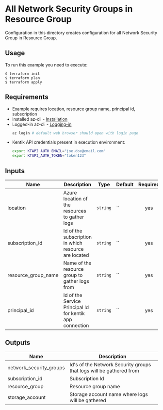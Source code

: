 # All Network Security Groups in Resource Group

Configuration in this directory creates configuration for all Network Security Group in Resource Group.

## Usage

To run this example you need to execute:
```
$ terraform init
$ terraform plan
$ terraform apply
```

## Requirements

* Example requires location, resource group name, principal id, subscription
* Installed az-cli - [Installation](https://docs.microsoft.com/en-us/cli/azure/install-azure-cli)
* Logged-in az-cli - [Logging-in](https://docs.microsoft.com/en-us/cli/azure/authenticate-azure-cli)
    ```bash
    az login # default web browser should open with login page
    ```
* Kentik API credentials present in execution environment:
  ```bash
  export KTAPI_AUTH_EMAIL="joe.doe@email.com"
  export KTAPI_AUTH_TOKEN="token123"
  ```

## Inputs

| Name | Description | Type | Default | Required |
|------|-------------|------|---------|:--------:|
| location | Azure location of the resources to gather logs | `string` | `` | yes |
| subscription_id | Id of the subscription in which resource are located | `string` | `` | yes |
| resource_group_name | Name of the resource group to gather logs from | `string` | `` | yes |
| principal_id | Id of the Service Principal Id for kentik app connection | `string` | `` | yes |

## Outputs

| Name | Description |
|------|-------------|
| network_security_groups | Id's of the Network Security groups that logs will be gathered from |
| subscription_id | Subscription Id |
| resource_group | Resource group name |
| storage_account | Storage account name where logs will be gathered |

